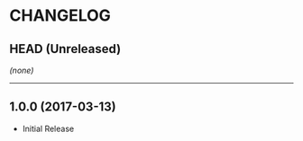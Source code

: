 CHANGELOG
=========

## HEAD (Unreleased)
_(none)_

--------------------

## 1.0.0 (2017-03-13)
* Initial Release

